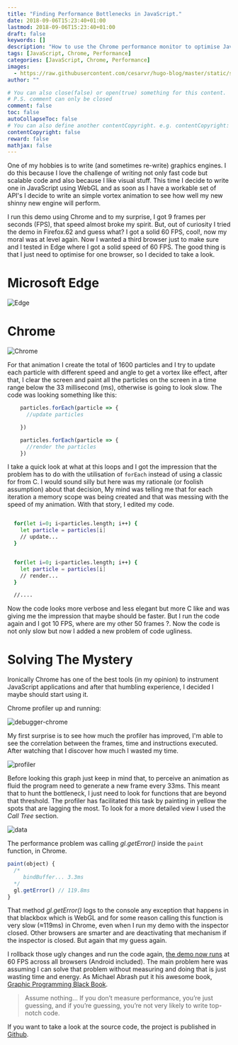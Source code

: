 ```yaml
---
title: "Finding Performance Bottlenecks in JavaScript."
date: 2018-09-06T15:23:40+01:00
lastmod: 2018-09-06T15:23:40+01:00
draft: false
keywords: []
description: "How to use the Chrome performance monitor to optimise JavaScript performance."
tags: [JavaScript, Chrome, Performance]
categories: [JavaScript, Chrome, Performance]
images:
  - https://raw.githubusercontent.com/cesarvr/hugo-blog/master/static/static/logo/js.png
author: ""

# You can also close(false) or open(true) something for this content.
# P.S. comment can only be closed
comment: false
toc: false
autoCollapseToc: false
# You can also define another contentCopyright. e.g. contentCopyright: "This is another copyright."
contentCopyright: false
reward: false
mathjax: false
---
```


One of my hobbies is to write (and sometimes re-write) graphics engines. I do this because I love the challenge of writing not only fast code but scalable code and also because I like visual stuff. This time I decide to write one in JavaScript using WebGL and as soon as I have a workable set of API's I decide to write an simple vortex animation to see how well my new shinny new engine will perform.  

<!--more-->

I run this demo using Chrome and to my surprise, I got 9 frames per seconds (FPS), that speed almost broke my spirit. But, out of curiosity I tried the demo in Firefox.62 and guess what? I got a solid 60 FPS, cool!, now my moral was at level again. Now I wanted a third browser just to make sure and I tested in Edge where I got a solid speed of 60 FPS. The good thing is that I just need to optimise for one browser, so I decided to take a look.

**Microsoft Edge**
==================

![Edge](https://raw.githubusercontent.com/cesarvr/hugo-blog/master/static/js-performance/vortex-edge.gif)

**Chrome**
==================
![Chrome](https://raw.githubusercontent.com/cesarvr/hugo-blog/master/static/js-performance/vortex-chrome.gif)


For that animation I create the total of 1600 particles and I try to update each particle with different speed and angle to get a vortex like effect, after that, I clear the screen and paint all the particles on the screen in a time range below the 33 millisecond (ms), otherwise is going to look slow. The code was looking something like this:


```js
    particles.forEach(particle => {
      //update particles

    })

    particles.forEach(particle => {
      //render the particles
    })
```

I take a quick look at what at this loops and I got the impression that the problem has to do with the utilisation of ```forEach``` instead of using a classic for from C. I would sound silly but here was my rationale (or foolish assumption) about that decision, My mind was telling me that for each iteration a memory scope was being created and that was messing with the speed of my animation. With that story, I edited my code.  

```sh

  for(let i=0; i<particles.length; i++) {
    let particle = particles[i]
    // update...
  }


  for(let i=0; i<particles.length; i++) {
    let particle = particles[i]
    // render...
  }

  //....
```

Now the code looks more verbose and less elegant but more C like and was giving me the impression that maybe should be faster. But I run the code again and I got 10 FPS, where are my other 50 frames ?. Now the code is not only slow but now I added a new problem of code ugliness.


# Solving The Mystery

Ironically Chrome has one of the best tools (in my opinion) to instrument JavaScript applications and after that humbling experience, I decided I maybe should start using it.

Chrome profiler up and running:

![debugger-chrome](https://raw.githubusercontent.com/cesarvr/hugo-blog/master/static/js-performance/debugger-chrome.gif)

My first surprise is to see how much the profiler has improved, I'm able to see the correlation between the frames, time and instructions executed. After watching that I discover how much I wasted my time.

![profiler](https://raw.githubusercontent.com/cesarvr/hugo-blog/master/static/js-performance/profiling.PNG)

Before looking this graph just keep in mind that, to perceive an animation as fluid the program need to generate a new frame every 33ms. This meant that to hunt the bottleneck, I just need to look for functions that are beyond that threshold. The profiler has facilitated this task by painting in yellow the spots that are lagging the most. To look for a more detailed view I used the *Call Tree* section.

![data](https://raw.githubusercontent.com/cesarvr/hugo-blog/master/static/js-performance/data!!.PNG)

The performance problem was calling *gl.getError()* inside the ```paint``` function, in Chrome.

```js
paint(object) {
  /*
     bindBuffer... 3.3ms
  */
  gl.getError() // 119.8ms  
}

```

That method *gl.getError()* logs to the console any exception that happens in that blackbox which is WebGL and for some reason calling this function is very slow (≈119ms) in Chrome, even when I run my demo with the inspector closed. Other browsers are smarter and are deactivating that mechanism if the inspector is closed. But again that my guess again.

I rollback those ugly changes and run the code again, [the demo now runs](http://webgl-hello01.7e14.starter-us-west-2.openshiftapps.com/gl_point/) at 60 FPS across all browsers (Android included). The main problem here was assuming I can solve that problem without measuring and doing that is just wasting time and energy. As Michael Abrash put it his awesome book, [Graphic Programming Black Book](http://www.jagregory.com/abrash-black-book/#understanding-high-performance).

> Assume nothing... If you don’t measure performance, you’re just guessing, and if you’re guessing, you’re not very likely to write top-notch code.

If you want to take a look at the source code, the project is published in [Github](https://github.com/cesarvr/vortex/tree/gl_point).    
